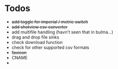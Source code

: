 # Todos

- ~~add toggle for imperial / metric switch~~
- ~~add shotview csv converter~~
- add multifile handling (havn't seen that in bulma...)
- drag and drop file sinks
- check download function
- check for other supported csv formats
- ~~favicon~~
- CNAME
- 